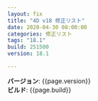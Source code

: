 ```yaml
---
layout: fix
title: "4D v18 修正リスト"
date: 2020-04-30 08:00:00
categories: 修正リスト
tags: "18.1"
build: 251500
version: 18.1

---
```


**バージョン**: {{page.version}}  
**ビルド**: {{page.build}}  
